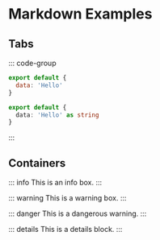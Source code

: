 # Markdown Examples

## Tabs

::: code-group
```js [config.js]
export default {
  data: 'Hello'
}
```

```ts [config.ts]
export default {
  data: 'Hello' as string
}
```
:::

## Containers

::: info
This is an info box.
:::

::: warning
This is a warning box.
:::

::: danger
This is a dangerous warning.
:::

::: details
This is a details block.
:::